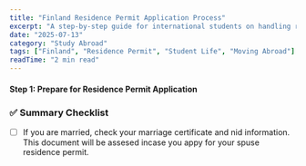 ```yaml
---
title: "Finland Residence Permit Application Process"
excerpt: "A step-by-step guide for international students on handling residence permits, and preparing for life in Finland."
date: "2025-07-13"
category: "Study Abroad"
tags: ["Finland", "Residence Permit", "Student Life", "Moving Abroad"]
readTime: "2 min read"
---
```


#### Step 1: Prepare for Residence Permit Application


### ✅ Summary Checklist  

- [ ] If you are married, check your marriage certificate and nid information. This document will be assesed incase
you appy for your spuse residence permit. 
